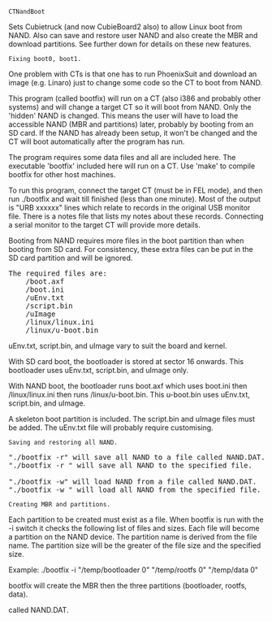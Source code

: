 	CTNandBoot

Sets Cubietruck (and now CubieBoard2 also) to allow Linux boot from NAND.  Also can save
and restore user NAND and also create the MBR and download partitions.  See further down
for details on these new features.

	Fixing boot0, boot1.

One problem with CTs is that one has to run PhoenixSuit and download an image (e.g. Linaro)
just to change some code so the CT to boot from NAND.

This program (called bootfix) will run on a CT (also i386 and probably other systems)
and will change a target CT so it will boot from NAND.  Only the 'hidden' NAND is changed.
This means the user will have to load the accessible NAND (MBR and partitions) later,
probably by booting from an SD card.  If the NAND has already been setup,
it won't be changed and the CT will boot automatically after the program has run.

The program requires some data files and all are included here.  The executable
'bootfix' included here will run on a CT.  Use 'make' to compile bootfix for other host machines.

To run this program, connect the target CT (must be in FEL mode), and then run ./bootfix
and wait till finished (less than one minute).  Most of the output is "URB xxxxxx"
lines which relate to records in the original USB monitor file.  There is a notes file
that lists my notes about these records.  Connecting a serial monitor to the target CT
will provide more details.

Booting from NAND requires more files in the boot partition than when booting from SD card.
For consistency, these extra files can be put in the SD card partition and will be ignored.

<pre>
The required files are:
	/boot.axf
	/boot.ini
	/uEnv.txt
	/script.bin
	/uImage
	/linux/linux.ini
	/linux/u-boot.bin
</pre>

uEnv.txt, script.bin, and uImage vary to suit the board and kernel.

With SD card boot, the bootloader is stored at sector 16 onwards.  This bootloader
uses uEnv.txt, script.bin, and uImage only.

With NAND boot, the bootloader runs boot.axf which uses boot.ini then /linux/linux.ini
then runs /linux/u-boot.bin.  This u-boot.bin uses uEnv.txt, script.bin, and uImage.

A skeleton boot partition is included.  The script.bin and uImage files must be added.
The uEnv.txt file will probably require customising.

	Saving and restoring all NAND.

<pre>
"./bootfix -r" will save all NAND to a file called NAND.DAT.
"./bootfix -r <fid>" will save all NAND to the specified file.

"./bootfix -w" will load NAND from a file called NAND.DAT.
"./bootfix -w <fid>" will load all NAND from the specified file.
</pre>

	Creating MBR and partitions.

Each partition to be created must exist as a file.  When bootfix is run with the
-i switch it checks the following list of files and sizes.  Each file will become
a partition on the NAND device.  The partition name is derived from the file name.
The partition size will be the greater of the file size and the specified size.

Example:
./bootfix -i "/temp/bootloader 0" "/temp/rootfs 0" "/temp/data 0"

bootfix will create the MBR then the three partitions (bootloader, rootfs, data).




 called NAND.DAT.
